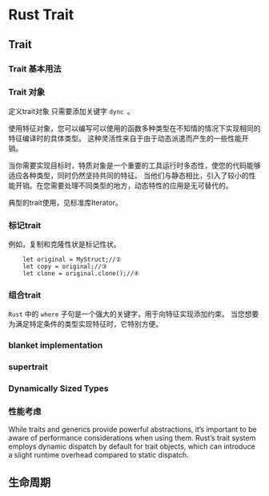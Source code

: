 
# Rust Trait



## Trait


### Trait 基本用法


### Trait 对象

定义trait对象 只需要添加关键字 `dync `。

使用特征对象，您可以编写可以使用的函数多种类型在不知情的情况下实现相同的特征编译时的具体类型。 这种灵活性来自于由于动态派遣而产生的一些性能开销。

当你需要实现目标时，特质对象是一个重要的工具运行时多态性，使您的代码能够适应各种类型，同时仍然坚持共同的特征。 当他们与静态相比，引入了较小的性
能开销。在您需要处理不同类型的地方，动态特性的应用是无可替代的。

典型的trait使用，见标准库Iterator。


### 标记trait

例如，复制和克隆性状是标记性状。

``` 
    let original = MyStruct;//②
    let copy = original;//③
    let clone = original.clone();//④
```

### 组合trait

`Rust` 中的 `where` 子句是一个强大的关键字，用于向特征实现添加约束。 当您想要为满足特定条件的类型实现特征时，它特别方便。



### blanket implementation


### supertrait


### Dynamically Sized Types

### 性能考虑
While traits and generics provide powerful abstractions, it’s important to be aware of performance considerations when 
using them. Rust’s trait system employs dynamic dispatch by default for trait objects, which can introduce a slight 
runtime overhead compared to static dispatch.



## 生命周期

